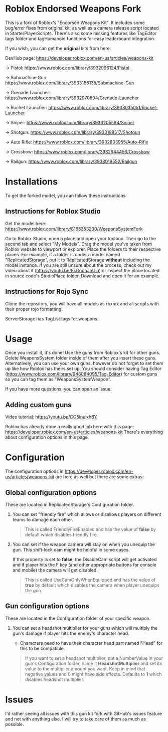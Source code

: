 # Roblox Endorsed Weapons Fork
This is a fork of Roblox's "Endorsed Weapons Kit".
It includes some bug/error fixes from original kit, as well as a camera release script located in StarterPlayerScripts.
There's also some missing features like TagEditor tags folder and tagHumanoid functions for easy leaderboard integration.

If you wish, you can get the **original** kits from here:

DevHub page: https://developer.roblox.com/en-us/articles/weapons-kit

-> Pistol: https://www.roblox.com/library/3932996124/Pistol

-> Submachine Gun: https://www.roblox.com/library/3933186135/Submachine-Gun

-> Grenade Launcher: https://www.roblox.com/library/3932970604/Grenade-Launcher

-> Rochet Launcher: https://www.roblox.com/library/3933035051/Rocket-Launcher

-> Sniper: https://www.roblox.com/library/3933205594/Sniper

-> Shotgun: https://www.roblox.com/library/3933198517/Shotgun

-> Auto Rifle: https://www.roblox.com/library/3932803955/Auto-Rifle

-> Crossbow: https://www.roblox.com/library/3932944456/Crossbow

-> Railgun: https://www.roblox.com/library/3933019552/Railgun

# Installations
To get the forked model, you can follow these instructions:

## Instructions for Roblox Studio
Get the model here: https://www.roblox.com/library/8165353230/WeaponsSystemFork

Go to Roblox Studio, open a place and open your toolbox. Then go to the second tab and select "My Models". Drag the model you've taken from Roblox website to viewport or explorer. Place the folders to their respective places. For example, if a folder is under a model named "ReplicatedStorage", put it to ReplicatedStorage **without** including the model instance. If you are still unsure about the process, check out my video about it (https://youtu.be/5kGnpnJnUio) or inspect the place located in source code's StudioPlace folder. Download and open it for an example.

## Instructions for Rojo Sync
Clone the repository, you will have all models as rbxmx and all scripts with their proper rojo formatting.

ServerStorage has TagList tags for weapons.

# Usage
Once you install it, it's done! Use the guns from Roblox's kit for other guns. Delete WeaponsSystem folder inside of them after you insert these guns. Alternatively, you can use your own guns, however do not forget to set them up like how Roblox has theirs set up. You should consider having Tag Editor (https://www.roblox.com/library/948084095/Tag-Editor) for custom guns so you can tag them as "WeaponsSystemWeapon".

If you have more questions, you can open an issue.

## Adding custom guns
Video tutorial: https://youtu.be/CO5inulxh6Y

Roblox has already done a really good job here with this page: https://developer.roblox.com/en-us/articles/weapons-kit
There's everything about configuration options in this page.

# Configuration
The configuration options in https://developer.roblox.com/en-us/articles/weapons-kit are here as well but there are some extras:

## Global configuration options
These are located in ReplicatedStorage's Configuration folder.

1) You can set "friendly fire" which allows or disallows players on different teams to damage each other.

    > This is called FriendlyFireEnabled and has the value of **false** by default which disables friendly fire.

2) You can set if the weapon camera will stay on when you unequip the gun. This shift-lock cam might be helpful in some cases.

    If this property is set to **false**, the DisableCam script will get activated and if player hits the F key (and other appropriate buttons for console and mobile) the camera will get disabled.

    > This is called UseCamOnlyWhenEquipped and has the value of **true** by default which disables the camera when player unequips the gun.

## Gun configuration options
These are located in the Configuration folder of your specific weapon.

1) You can set a headshot multiplier for your guns which will multiply the gun's damage if player hits the enemy's character head.

    - Characters need to have their character head part named "Head" for this to be compatible.

    > If you want to set a headshot multiplier, put a NumberValue in your gun's Configuration folder, name it **HeadshotMultiplier** and set its value to the multiplier amount you want. Keep in mind that negative values and 0 might have side effects. Defaults to **1** which disables headshot multiplier.

# Issues
I'd rather seeing all issues with this gun kit fork with GitHub's issues feature and not with anything else. I will try to take care of them as much as possible.